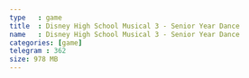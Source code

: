 ```yaml
---
type   : game
title  : Disney High School Musical 3 - Senior Year Dance
name   : Disney High School Musical 3 - Senior Year Dance
categories: [game]
telegram : 362
size: 978 MB
---
```



